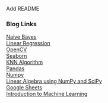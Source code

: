 Add README
### Blog Links
[Naive Bayes](https://khushijain2810.medium.com/naive-bayes-algorithm-implementation-from-scratch-f9a2a12789b5)<br/>
[Linear Regression](https://khushijain2810.medium.com/linear-regression-9fd219098405)<br />
[OpenCV](https://khushijain2810.medium.com/introduction-to-opencv-586e38d536fd)<br/>
[Seaborn](https://khushijain2810.medium.com/seaborn-data-visualization-library-142ac64d5560)<br/>
[KNN Algorithm](https://khushijain2810.medium.com/k-nearest-neighbors-aac72032aaea)<br/>
[Pandas](https://khushijain2810.medium.com/pandas-python-data-analysis-library-1d061c982fc8)<br/>
[Numpy](https://khushijain2810.medium.com/numpy-day-3-at-internity-foundation-efcef826e549)<br/>
[Linear Algebra using NumPy and SciPy](https://khushijain2810.medium.com/linear-algebra-using-numpy-and-scipy-390be43d1cb0)<br/>
[Google Sheets](https://khushijain2810.medium.com/day-2-of-summer-internship-2021-at-internity-foundation-f71bfda9f1c)<br/>
[Introduction to Machine Learning](https://khushijain2810.medium.com/day-1-at-internity-foundation-4fd9f1f3aec7)<br/>
